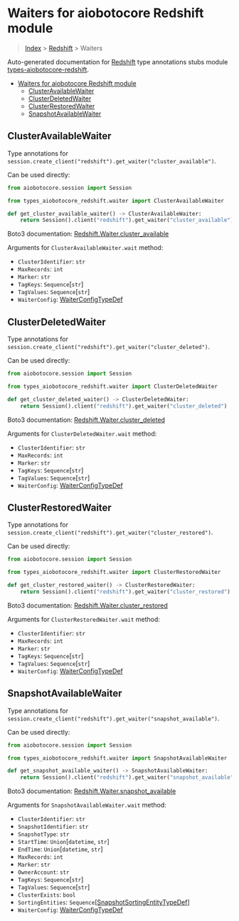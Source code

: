 <a id="waiters-for-aiobotocore-redshift-module"></a>

# Waiters for aiobotocore Redshift module

> [Index](../README.md) > [Redshift](./README.md) > Waiters

Auto-generated documentation for
[Redshift](https://boto3.amazonaws.com/v1/documentation/api/latest/reference/services/redshift.html#Redshift)
type annotations stubs module
[types-aiobotocore-redshift](https://pypi.org/project/types-aiobotocore-redshift/).

- [Waiters for aiobotocore Redshift module](#waiters-for-aiobotocore-redshift-module)
  - [ClusterAvailableWaiter](#clusteravailablewaiter)
  - [ClusterDeletedWaiter](#clusterdeletedwaiter)
  - [ClusterRestoredWaiter](#clusterrestoredwaiter)
  - [SnapshotAvailableWaiter](#snapshotavailablewaiter)

<a id="clusteravailablewaiter"></a>

## ClusterAvailableWaiter

Type annotations for
`session.create_client("redshift").get_waiter("cluster_available")`.

Can be used directly:

```python
from aiobotocore.session import Session

from types_aiobotocore_redshift.waiter import ClusterAvailableWaiter

def get_cluster_available_waiter() -> ClusterAvailableWaiter:
    return Session().client("redshift").get_waiter("cluster_available")
```

Boto3 documentation:
[Redshift.Waiter.cluster_available](https://boto3.amazonaws.com/v1/documentation/api/latest/reference/services/redshift.html#Redshift.Waiter.ClusterAvailable)

Arguments for `ClusterAvailableWaiter.wait` method:

- `ClusterIdentifier`: `str`
- `MaxRecords`: `int`
- `Marker`: `str`
- `TagKeys`: `Sequence`\[`str`\]
- `TagValues`: `Sequence`\[`str`\]
- `WaiterConfig`: [WaiterConfigTypeDef](./type_defs.md#waiterconfigtypedef)

<a id="clusterdeletedwaiter"></a>

## ClusterDeletedWaiter

Type annotations for
`session.create_client("redshift").get_waiter("cluster_deleted")`.

Can be used directly:

```python
from aiobotocore.session import Session

from types_aiobotocore_redshift.waiter import ClusterDeletedWaiter

def get_cluster_deleted_waiter() -> ClusterDeletedWaiter:
    return Session().client("redshift").get_waiter("cluster_deleted")
```

Boto3 documentation:
[Redshift.Waiter.cluster_deleted](https://boto3.amazonaws.com/v1/documentation/api/latest/reference/services/redshift.html#Redshift.Waiter.ClusterDeleted)

Arguments for `ClusterDeletedWaiter.wait` method:

- `ClusterIdentifier`: `str`
- `MaxRecords`: `int`
- `Marker`: `str`
- `TagKeys`: `Sequence`\[`str`\]
- `TagValues`: `Sequence`\[`str`\]
- `WaiterConfig`: [WaiterConfigTypeDef](./type_defs.md#waiterconfigtypedef)

<a id="clusterrestoredwaiter"></a>

## ClusterRestoredWaiter

Type annotations for
`session.create_client("redshift").get_waiter("cluster_restored")`.

Can be used directly:

```python
from aiobotocore.session import Session

from types_aiobotocore_redshift.waiter import ClusterRestoredWaiter

def get_cluster_restored_waiter() -> ClusterRestoredWaiter:
    return Session().client("redshift").get_waiter("cluster_restored")
```

Boto3 documentation:
[Redshift.Waiter.cluster_restored](https://boto3.amazonaws.com/v1/documentation/api/latest/reference/services/redshift.html#Redshift.Waiter.ClusterRestored)

Arguments for `ClusterRestoredWaiter.wait` method:

- `ClusterIdentifier`: `str`
- `MaxRecords`: `int`
- `Marker`: `str`
- `TagKeys`: `Sequence`\[`str`\]
- `TagValues`: `Sequence`\[`str`\]
- `WaiterConfig`: [WaiterConfigTypeDef](./type_defs.md#waiterconfigtypedef)

<a id="snapshotavailablewaiter"></a>

## SnapshotAvailableWaiter

Type annotations for
`session.create_client("redshift").get_waiter("snapshot_available")`.

Can be used directly:

```python
from aiobotocore.session import Session

from types_aiobotocore_redshift.waiter import SnapshotAvailableWaiter

def get_snapshot_available_waiter() -> SnapshotAvailableWaiter:
    return Session().client("redshift").get_waiter("snapshot_available")
```

Boto3 documentation:
[Redshift.Waiter.snapshot_available](https://boto3.amazonaws.com/v1/documentation/api/latest/reference/services/redshift.html#Redshift.Waiter.SnapshotAvailable)

Arguments for `SnapshotAvailableWaiter.wait` method:

- `ClusterIdentifier`: `str`
- `SnapshotIdentifier`: `str`
- `SnapshotType`: `str`
- `StartTime`: `Union`\[`datetime`, `str`\]
- `EndTime`: `Union`\[`datetime`, `str`\]
- `MaxRecords`: `int`
- `Marker`: `str`
- `OwnerAccount`: `str`
- `TagKeys`: `Sequence`\[`str`\]
- `TagValues`: `Sequence`\[`str`\]
- `ClusterExists`: `bool`
- `SortingEntities`:
  `Sequence`\[[SnapshotSortingEntityTypeDef](./type_defs.md#snapshotsortingentitytypedef)\]
- `WaiterConfig`: [WaiterConfigTypeDef](./type_defs.md#waiterconfigtypedef)
